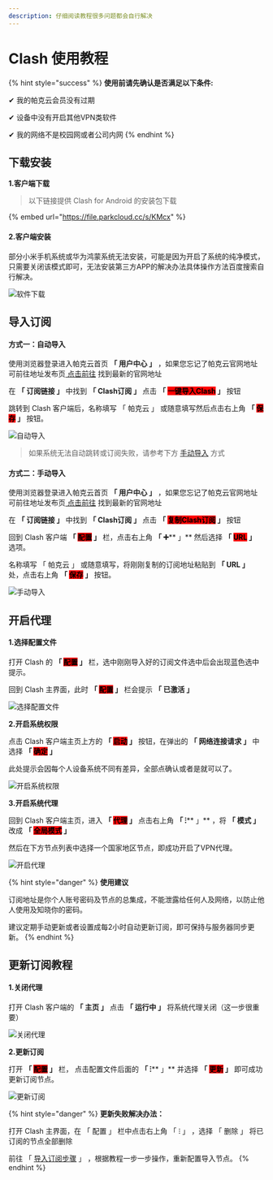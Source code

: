 ```yaml
---
description: 仔细阅读教程很多问题都会自行解决
---
```


# Clash 使用教程

{% hint style="success" %}
**使用前请先确认是否满足以下条件:**

✔  我的帕克云会员没有过期

✔  设备中没有开启其他VPN类软件

✔  我的网络不是校园网或者公司内网
{% endhint %}

## **下载安装**

**1.客户端下载**

> 以下链接提供 Clash  for Android 的安装包下载

{% embed url="https://file.parkcloud.cc/s/KMcx" %}

#### **2.客户端安装**

部分小米手机系统或华为鸿蒙系统无法安装，可能是因为开启了系统的纯净模式，只需要关闭该模式即可，无法安装第三方APP的解决办法具体操作方法百度搜索自行解决。

![软件下载](https://pic.parkcloud.cc/i/2024/09/10/w05hk4.gif)

## **导入订阅**

#### **方式一：自动导入**

使用浏览器登录进入帕克云首页 **「 用户中心 」** ，如果您忘记了帕克云官网地址可前往地址发布页[ 点击前往](https://guide.923ka.com/) 找到最新的官网地址

在 **「 订阅链接 」** 中找到 **「 Clash订阅 」** 点击 **「 **<mark style="background-color:red;">**一键导入Clash**</mark>** 」** 按钮

跳转到 Clash 客户端后，名称填写 「 帕克云 」 或随意填写然后点击右上角 **「 **<mark style="background-color:red;">**保存**</mark>** 」** 按钮。

![自动导入](https://pic.parkcloud.cc/i/2024/09/10/w05gmb.gif)



> 如果系统无法自动跳转或订阅失败，请参考下方 [手动导入](clash-shi-yong-jiao-cheng.md#fang-shi-er-shou-dong-dao-ru) 方式

#### **方式二：手动导入**

使用浏览器登录进入帕克云首页 **「 用户中心 」** ，如果您忘记了帕克云官网地址可前往地址发布页[ 点击前往](https://guide.923ka.com/) 找到最新的官网地址

在 **「 订阅链接 」** 中找到 **「 Clash订阅 」** 点击 **「 **<mark style="background-color:red;">**复制Clash订阅**</mark>** 」** 按钮

回到 Clash 客户端 **「 **<mark style="background-color:red;">**配置**</mark>** 」** 栏，点击右上角 **「 **<mark style="background-color:red;">**➕**</mark>** 」** 然后选择 **「 **<mark style="background-color:red;">**URL**</mark>** 」** 选项。

名称填写 「 帕克云 」 或随意填写，将刚刚复制的订阅地址粘贴到 **「 URL 」** 处，点击右上角 **「 **<mark style="background-color:red;">**保存**</mark>** 」** 按钮。

![手动导入](https://pic.parkcloud.cc/i/2024/09/10/w05t8z.gif)

## **开启代理**

#### **1.选择配置文件**

打开 Clash 的 **「 **<mark style="background-color:red;">**配置**</mark>** 」** 栏，选中刚刚导入好的订阅文件选中后会出现蓝色选中提示。

回到 Clash 主界面，此时 **「 **<mark style="background-color:red;">**配置**</mark>** 」** 栏会提示 **「 已激活 」**

![选择配置文件](https://pic.parkcloud.cc/i/2024/09/10/w05823.gif)

**2.开启系统权限**

点击 Clash 客户端主页上方的 **「 **<mark style="background-color:red;">**启动**</mark>** 」** 按钮，在弹出的 **「 网络连接请求 」** 中选择 **「 **<mark style="background-color:red;">**确定**</mark>** 」** &#x20;

此处提示会因每个人设备系统不同有差异，全部点确认或者是就可以了。

![开启系统权限](https://pic.parkcloud.cc/i/2024/09/10/w05cwi.gif)

**3.开启系统代理**

回到 Clash 客户端主页，进入 **「 **<mark style="background-color:red;">**代理**</mark>** 」** 点击右上角 **「  **<mark style="background-color:red;">**⁝**</mark>**  」** ，将 **「 模式 」** 改成 **「 **<mark style="background-color:red;">**全局模式**</mark>** 」**&#x20;

然后在下方节点列表中选择一个国家地区节点，即成功开启了VPN代理。

![开启代理](https://pic.parkcloud.cc/i/2024/09/10/w05cod.gif)



{% hint style="danger" %}
**使用建议**

订阅地址是你个人账号密码及节点的总集成，不能泄露给任何人及网络，以防止他人使用及知晓你的密码。&#x20;

建议定期手动更新或者设置成每2小时自动更新订阅，即可保持与服务器同步更新。
{% endhint %}

## **更新订阅教程**

#### **1.关闭代理**

打开 Clash 客户端的 **「 主页 」** 点击 **「 运行中 」** 将系统代理关闭（这一步很重要）

![关闭代理](https://pic.parkcloud.cc/i/2024/09/10/w0582v.gif)

**2.更新订阅**

打开 **「 **<mark style="background-color:red;">**配置**</mark>** 」** 栏， 点击配置文件后面的 **「  **<mark style="background-color:red;">**⁝**</mark>**  」** 并选择 **「 **<mark style="background-color:red;">**更新**</mark>** 」** 即可成功更新订阅节点。

![更新订阅](https://pic.parkcloud.cc/i/2024/09/10/w05gsf.gif)



{% hint style="danger" %}
**更新失败解决办法：**

打开 Clash 主界面，在 「 配置 」 栏中点击右上角 「  ⁝  」 ，选择 「 删除 」 将已订阅的节点全部删除

前往 「 [导入订阅步骤](clash-shi-yong-jiao-cheng.md#dao-ru-ding-yue) 」 ，根据教程一步一步操作，重新配置导入节点。
{% endhint %}
